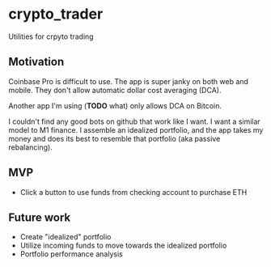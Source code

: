 # crypto_trader

Utilities for crpyto trading

## Motivation

Coinbase Pro is difficult to use. The app is super janky on both web
and mobile. They don't allow automatic dollar cost averaging (DCA).

Another app I'm using (**TODO** what) only allows DCA on Bitcoin.

I couldn't find any good bots on github that work like I want. I want
a similar model to M1 finance. I assemble an idealized portfolio, and
the app takes my money and does its best to resemble that portfolio
(aka passive rebalancing).

## MVP

* Click a button to use funds from checking account to purchase ETH

## Future work

* Create "idealized" portfolio
* Utilize incoming funds to move towards the idealized portfolio
* Portfolio performance analysis